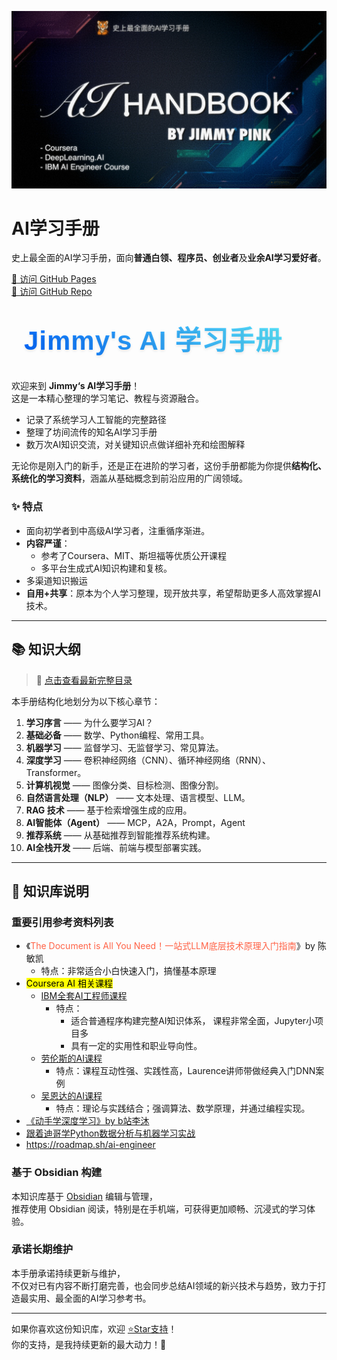 
![AI-HBook-BG@0.5x.webp](./images/AI-HBook-BG@0.5x.webp)


# AI学习手册

史上最全面的AI学习手册，面向**普通白领、程序员、创业者**及**业余AI学习爱好者**。

[🔗 访问 GitHub Pages](https://jimmy-pink.github.io)  
[🔗 访问 GitHub Repo](https://github.com/jimmy-pink/jimmy-pink.github.io)

<h1 style="
  text-align: center;
  font-size: 3em;
  font-weight: 800;
  font-family: 'Arial Black', sans-serif;
  margin: 0.5em 0;
  background: linear-gradient(45deg, #0061ff, #60efff);
  -webkit-background-clip: text;
  background-clip: text;
  color: transparent;
  text-shadow: 0 2px 4px rgba(0,0,0,0.1);
  letter-spacing: 1px;
  position: relative;
  display: inline-block;
  padding: 0 20px;
">
  <span style="
    content: '';
    position: absolute;
    left: 0;
    bottom: -5px;
    width: 100%;
    height: 3px;
    background: linear-gradient(90deg, #0061ff, #60efff);
    transform: scaleX(0);
    transition: transform 0.3s ease;
  "></span>
  Jimmy's AI 学习手册
</h1>

欢迎来到 **Jimmy‘s AI学习手册**！  
这是一本精心整理的学习笔记、教程与资源融合。
- 记录了系统学习人工智能的完整路径
- 整理了坊间流传的知名AI学习手册
- 数万次AI知识交流，对关键知识点做详细补充和绘图解释

无论你是刚入门的新手，还是正在进阶的学习者，这份手册都能为你提供**结构化、系统化的学习资料**，涵盖从基础概念到前沿应用的广阔领域。

### ✨  特点

- 面向初学者到中高级AI学习者，注重循序渐进。
- **内容严谨**：
	- 参考了Coursera、MIT、斯坦福等优质公开课程
	- 多平台生成式AI知识构建和复核。
- 多渠道知识搬运
- **自用+共享**：原本为个人学习整理，现开放共享，希望帮助更多人高效掌握AI技术。


---

## 📚 知识大纲

> 📂 [点击查看最新完整目录](./_sidebar.md)

本手册结构化地划分为以下核心章节：

1. **学习序言** —— 为什么要学习AI？
2. **基础必备** —— 数学、Python编程、常用工具。
3. **机器学习** —— 监督学习、无监督学习、常见算法。
4. **深度学习** —— 卷积神经网络（CNN）、循环神经网络（RNN）、Transformer。
5. **计算机视觉** —— 图像分类、目标检测、图像分割。
6. **自然语言处理（NLP）** —— 文本处理、语言模型、LLM。
7. **RAG 技术** —— 基于检索增强生成的应用。
8. **AI智能体（Agent）** —— MCP，A2A，Prompt，Agent
9. **推荐系统** —— 从基础推荐到智能推荐系统构建。
10. **AI全栈开发** —— 后端、前端与模型部署实践。

---

## 📖 知识库说明

### 重要引用参考资料列表

+ 《<font style="color:tomato;">The Document is All You Need！一站式LLM底层技术原理入门指南</font>》by 陈敏凯 
	+ 特点：非常适合小白快速入门，搞懂基本原理
+ <font style="background-color:yellow; color:black">Coursera AI 相关课程</font>
	+ [IBM全套AI工程师课程](../IBM-AI-Engineer-Course/IBM-0-Course%20Introduction%20and%20Study%20Plan.md) 
		+ 特点：
			+ 适合普通程序构建完整AI知识体系， 课程非常全面，Jupyter小项目多
			+ 具有一定的实用性和职业导向性。
	+ [劳伦斯的AI课程](https://www.coursera.org/instructor/lmoroney)
		+ 特点：课程互动性强、实践性高，Laurence讲师带做经典入门DNN案例
	+ [吴恩达的AI课程](https://www.coursera.org/instructor/andrewng)
		+ 特点：理论与实践结合；强调算法、数学原理，并通过编程实现。
+ [《动手学深度学习》by b站李沐](https://zh-v2.d2l.ai/) 
+  [跟着迪哥学Python数据分析与机器学习实战](https://github.com/tangyudi/Ai-Learn)
+ https://roadmap.sh/ai-engineer


### 基于 Obsidian 构建

本知识库基于 [Obsidian](https://obsidian.md) 编辑与管理，  
推荐使用 Obsidian 阅读，特别是在手机端，可获得更加顺畅、沉浸式的学习体验。

### 承诺长期维护

本手册承诺持续更新与维护，  
不仅对已有内容不断打磨完善，也会同步总结AI领域的新兴技术与趋势，致力于打造最实用、最全面的AI学习参考书。


---

如果你喜欢这份知识库，欢迎 [⭐Star支持](https://github.com/jimmy-pink/jimmy-pink.github.io)！  
你的支持，是我持续更新的最大动力！🚀